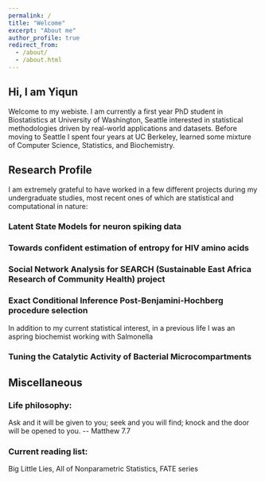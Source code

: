 ```yaml
---
permalink: /
title: "Welcome"
excerpt: "About me"
author_profile: true
redirect_from: 
  - /about/
  - /about.html
---
```

## Hi, I am Yiqun 
Welcome to my webiste. I am currently a first year PhD student in Biostatistics at University of Washington, Seattle interested in statistical methodologies driven by real-world applications and datasets. Before moving to Seattle I spent four years at UC Berkeley, learned some mixture of Computer Science, Statistics, and Biochemistry.

<!-- In my spare time, I love cooking, baking, hiking and reading.
 -->
## Research Profile

I am extremely grateful to have worked in a few different projects during my undergraduate studies, most recent ones of which are statistical and computational in nature:

### Latent State Models for neuron spiking data

### Towards confident estimation of entropy for HIV amino acids

### Social Network Analysis for SEARCH (Sustainable East Africa Research of Community Health) project 

### Exact Conditional Inference Post-Benjamini-Hochberg procedure selection

<!-- ### Ligand affinity prediction using Neural Networks
 -->

In addition to my current statistical interest, in a previous life I was an aspring biochemist working with Salmonella
### Tuning the Catalytic Activity of Bacterial Microcompartments

## Miscellaneous 

### Life philosophy: 
Ask and it will be given to you; seek and you will find; knock and the door will be opened to you. -- Matthew 7.7
### Current reading list: 
Big Little Lies, All of Nonparametric Statistics, FATE series



